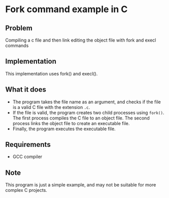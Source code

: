 # Fork command example in C

## Problem
Compiling a c file and then link editing the object file with fork and execl commands

## Implementation
This implementation uses fork() and execl().

## What it does

- The program takes the file name as an argument, and checks if the file is a valid C file with the extension `.c`.
- If the file is valid, the program creates two child processes using `fork()`. The first process compiles the C file to an object file. The second process links the object file to create an executable file.
- Finally, the program executes the executable file.

## Requirements
- GCC compiler

## Note

This program is just a simple example, and may not be suitable for more complex C projects.

